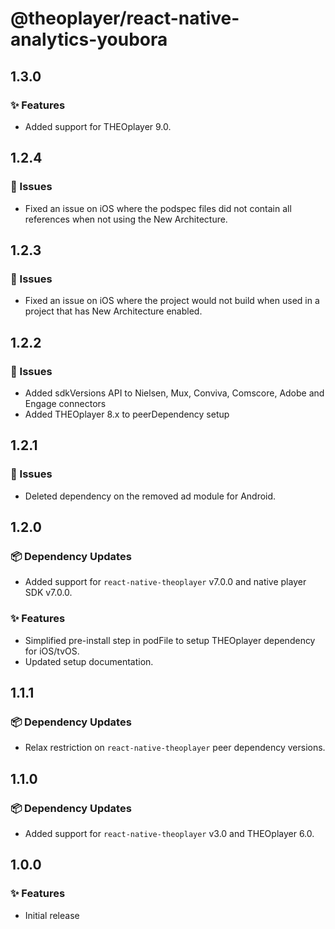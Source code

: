 # @theoplayer/react-native-analytics-youbora

## 1.3.0

### ✨ Features

- Added support for THEOplayer 9.0.

## 1.2.4

### 🐛 Issues

- Fixed an issue on iOS where the podspec files did not contain all references when not using the New Architecture.

## 1.2.3

### 🐛 Issues

- Fixed an issue on iOS where the project would not build when used in a project that has New Architecture enabled.

## 1.2.2

### 🐛 Issues

- Added sdkVersions API to Nielsen, Mux, Conviva, Comscore, Adobe and Engage connectors
- Added THEOplayer 8.x to peerDependency setup

## 1.2.1

### 🐛 Issues

- Deleted dependency on the removed ad module for Android.

## 1.2.0

### 📦 Dependency Updates

- Added support for `react-native-theoplayer` v7.0.0 and native player SDK v7.0.0.

### ✨ Features

- Simplified pre-install step in podFile to setup THEOplayer dependency for iOS/tvOS.
- Updated setup documentation.

## 1.1.1

### 📦 Dependency Updates

- Relax restriction on `react-native-theoplayer` peer dependency versions.

## 1.1.0

### 📦 Dependency Updates

- Added support for `react-native-theoplayer` v3.0 and THEOplayer 6.0.

## 1.0.0

### ✨ Features

- Initial release
